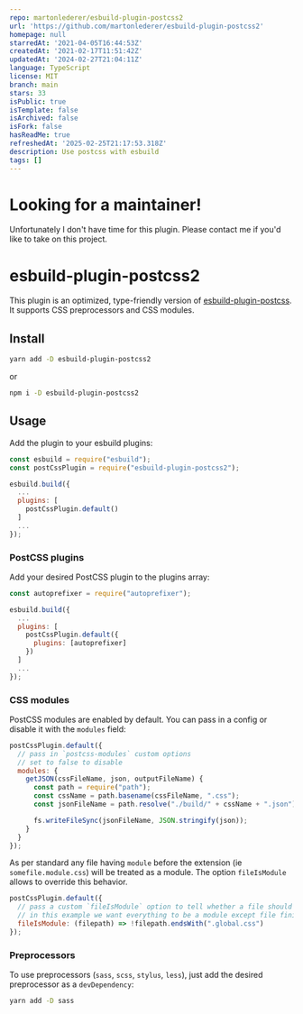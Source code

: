 ```yaml
---
repo: martonlederer/esbuild-plugin-postcss2
url: 'https://github.com/martonlederer/esbuild-plugin-postcss2'
homepage: null
starredAt: '2021-04-05T16:44:53Z'
createdAt: '2021-02-17T11:51:42Z'
updatedAt: '2024-02-27T21:04:11Z'
language: TypeScript
license: MIT
branch: main
stars: 33
isPublic: true
isTemplate: false
isArchived: false
isFork: false
hasReadMe: true
refreshedAt: '2025-02-25T21:17:53.318Z'
description: Use postcss with esbuild
tags: []
---
```


# Looking for a maintainer!
Unfortunately I don't have time for this plugin. Please contact me if you'd like to take on this project.

# esbuild-plugin-postcss2

This plugin is an optimized, type-friendly version of [esbuild-plugin-postcss](https://github.com/deanc/esbuild-plugin-postcss). It supports CSS preprocessors and CSS modules.

## Install

```sh
yarn add -D esbuild-plugin-postcss2
```

or

```sh
npm i -D esbuild-plugin-postcss2
```

## Usage

Add the plugin to your esbuild plugins:

```js
const esbuild = require("esbuild");
const postCssPlugin = require("esbuild-plugin-postcss2");

esbuild.build({
  ...
  plugins: [
    postCssPlugin.default()
  ]
  ...
});
```

### PostCSS plugins

Add your desired PostCSS plugin to the plugins array:

```js
const autoprefixer = require("autoprefixer");

esbuild.build({
  ...
  plugins: [
    postCssPlugin.default({
      plugins: [autoprefixer]
    })
  ]
  ...
});
```

### CSS modules

PostCSS modules are enabled by default. You can pass in a config or disable it with the `modules` field:

```js
postCssPlugin.default({
  // pass in `postcss-modules` custom options
  // set to false to disable
  modules: {
    getJSON(cssFileName, json, outputFileName) {
      const path = require("path");
      const cssName = path.basename(cssFileName, ".css");
      const jsonFileName = path.resolve("./build/" + cssName + ".json");

      fs.writeFileSync(jsonFileName, JSON.stringify(json));
    }
  }
});
```

As per standard any file having `module` before the extension (ie `somefile.module.css`) will be treated as a module.
The option `fileIsModule` allows to override this behavior.

```js
postCssPlugin.default({
  // pass a custom `fileIsModule` option to tell whether a file should be treated as a module
  // in this example we want everything to be a module except file finishing with `global.css`
  fileIsModule: (filepath) => !filepath.endsWith(".global.css")
});
```

### Preprocessors

To use preprocessors (`sass`, `scss`, `stylus`, `less`), just add the desired preprocessor as a `devDependency`:

```sh
yarn add -D sass
```
